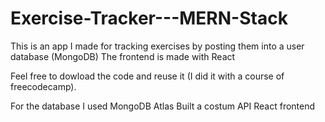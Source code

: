 # Exercise-Tracker---MERN-Stack
This is an app I made for tracking exercises by posting them into a user database (MongoDB) The frontend is made with React

Feel free to dowload the code and reuse it (I did it with a course of freecodecamp).

For the database I used MongoDB Atlas
Built a costum API 
React frontend
